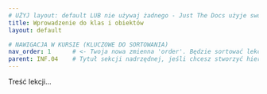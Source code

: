 ```yaml
---
# UŻYJ layout: default LUB nie używaj żadnego - Just The Docs użyje swojego
title: Wprowadzenie do klas i obiektów
layout: default

# NAWIGACJA W KURSIE (KLUCZOWE DO SORTOWANIA)
nav_order: 1      # <- Twoja nowa zmienna 'order'. Będzie sortować lekcje.
parent: INF.04    # Tytuł sekcji nadrzędnej, jeśli chcesz stworzyć hierarchię
---
```

Treść lekcji...